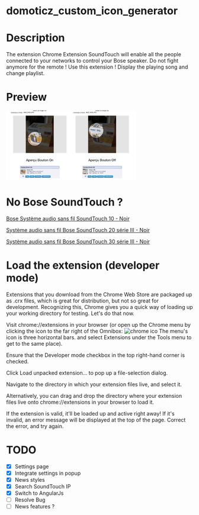 # domoticz_custom_icon_generator

# Description

The extension Chrome Extension SoundTouch will enable all the people connected to your networks to control your Bose speaker. Do not fight anymore for the remote ! Use this extension ! Display the playing song and change playlist.

# Preview

<img src="screenshots/screen1.png" width="350"/>

# No Bose SoundTouch ?

[Bose Système audio sans fil SoundTouch 10 - Noir](http://www.amazon.fr/gp/product/B0117RGGDE/ref=as_li_tl?ie=UTF8&camp=1642&creative=19458&creativeASIN=B0117RGGDE&linkCode=as2&tag=aureli-21) <br>

[Système audio sans fil Bose SoundTouch 20 série III - Noir](http://www.amazon.fr/gp/product/B0117RGP58/ref=as_li_tl?ie=UTF8&camp=1642&creative=19458&creativeASIN=B0117RGP58&linkCode=as2&tag=aureli-21) <br>

[Système audio sans fil Bose SoundTouch 30 série III - Noir](http://www.amazon.fr/gp/product/B0117RGXLE/ref=as_li_tl?ie=UTF8&camp=1642&creative=19458&creativeASIN=B0117RGXLE&linkCode=as2&tag=aureli-21) <br>

# Load the extension (developer mode)

Extensions that you download from the Chrome Web Store are packaged up as .crx files, which is great for distribution, but not so great for development. Recognizing this, Chrome gives you a quick way of loading up your working directory for testing. Let's do that now.

Visit chrome://extensions in your browser (or open up the Chrome menu by clicking the icon to the far right of the Omnibox: ![chrome ico](https://developer.chrome.com/static/images/hotdogmenu.png) The menu's icon is three horizontal bars. and select Extensions under the Tools menu to get to the same place).

Ensure that the Developer mode checkbox in the top right-hand corner is checked.

Click Load unpacked extension… to pop up a file-selection dialog.

Navigate to the directory in which your extension files live, and select it.

Alternatively, you can drag and drop the directory where your extension files live onto chrome://extensions in your browser to load it.

If the extension is valid, it'll be loaded up and active right away! If it's invalid, an error message will be displayed at the top of the page. Correct the error, and try again.

# TODO

- [x] Settings page
- [x] Integrate settings in popup
- [x] News styles
- [x] Search SoundTouch IP
- [x] Switch to AngularJs
- [ ] Resolve Bug
- [ ] News features ?
